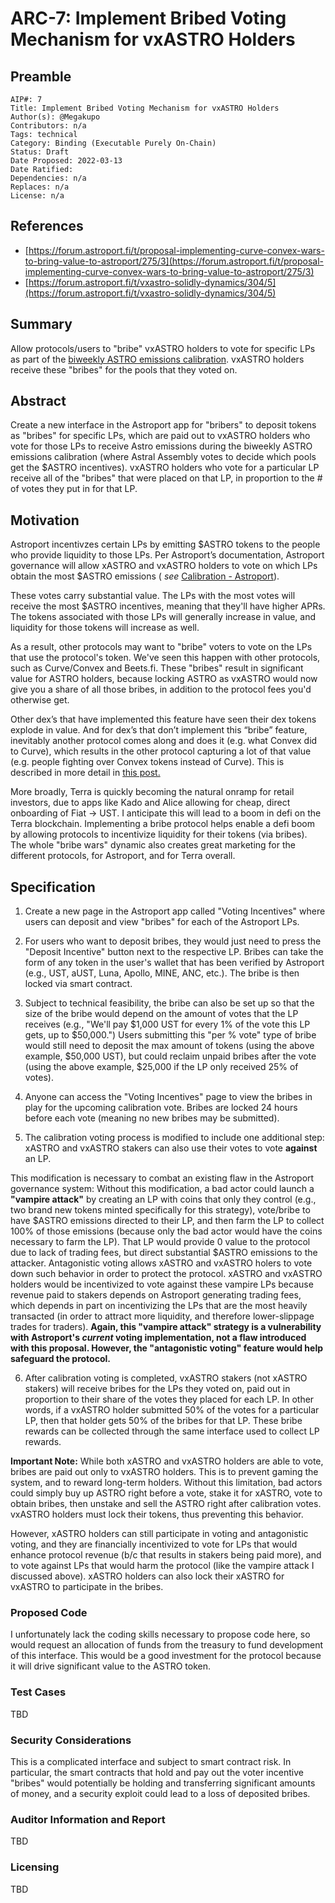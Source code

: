 # ARC-7: Implement Bribed Voting Mechanism for vxASTRO Holders

## Preamble

```
AIP#: 7
Title: Implement Bribed Voting Mechanism for vxASTRO Holders
Author(s): @Megakupo
Contributors: n/a
Tags: technical
Category: Binding (Executable Purely On-Chain)
Status: Draft
Date Proposed: 2022-03-13
Date Ratified:
Dependencies: n/a
Replaces: n/a
License: n/a
```

## References

* [https://forum.astroport.fi/t/proposal-implementing-curve-convex-wars-to-bring-value-to-astroport/275/3](https://forum.astroport.fi/t/proposal-implementing-curve-convex-wars-to-bring-value-to-astroport/275/3)
* [https://forum.astroport.fi/t/vxastro-solidly-dynamics/304/5](https://forum.astroport.fi/t/vxastro-solidly-dynamics/304/5)

## Summary

Allow protocols/users to "bribe" vxASTRO holders to vote for specific LPs as part of the [biweekly ASTRO emissions calibration](https://docs.astroport.fi/astroport/tokenomics/astroport-tokenomics/calibration).  vxASTRO holders receive these "bribes" for the pools that they voted on.

## Abstract

Create a new interface in the Astroport app for "bribers" to deposit tokens as "bribes" for specific LPs, which are paid out to vxASTRO holders who vote for those LPs to receive Astro emissions during the biweekly ASTRO emissions calibration (where Astral Assembly votes to decide which pools get the $ASTRO incentives).  vxASTRO holders who vote for a particular LP receive all of the "bribes" that were placed on that LP, in proportion to the # of votes they put in for that LP.

## Motivation

Astroport incentivzes certain LPs by emitting $ASTRO tokens to the people who provide liquidity to those LPs. Per Astroport’s documentation, Astroport governance will allow xASTRO and vxASTRO holders to vote on which LPs obtain the most $ASTRO emissions ( *see* [Calibration - Astroport](https://docs.astroport.fi/astroport/tokenomics/astroport-tokenomics/calibration)).

These votes carry substantial value.  The LPs with the most votes will receive the most $ASTRO incentives, meaning that they'll have higher APRs.  The tokens associated with those LPs will generally increase in value, and liquidity for those tokens will increase as well.

As a result, other protocols may want to "bribe" voters to vote on the LPs that use the protocol's token.  We've seen this happen with other protocols, such as Curve/Convex and Beets.fi.  These "bribes" result in significant value for ASTRO holders, because locking ASTRO as vxASTRO would now give you a share of all those bribes, in addition to the protocol fees you'd otherwise get.

Other dex’s that have implemented this feature have seen their dex tokens explode in value. And for dex’s that don’t implement this “bribe” feature, inevitably another protocol comes along and does it (e.g. what Convex did to Curve), which results in the other protocol capturing a lot of that value (e.g. people fighting over Convex tokens instead of Curve).  This is described in more detail in [this post.](https://forum.astroport.fi/t/proposal-implementing-curve-convex-wars-to-bring-value-to-astroport/275/3)  

More broadly, Terra is quickly becoming the natural onramp for retail investors, due to apps like Kado and Alice allowing for cheap, direct onboarding of Fiat -> UST.  I anticipate this will lead to a boom in defi on the Terra blockchain.  Implementing a bribe protocol helps enable a defi boom by allowing protocols to incentivize liquidity for their tokens (via bribes).  The whole "bribe wars" dynamic also creates great marketing for the different protocols, for Astroport, and for Terra overall.

## Specification

1. Create a new page in the Astroport app called "Voting Incentives" where users can deposit and view "bribes" for each of the Astroport LPs.

2.  For users who want to deposit bribes, they would just need to press the "Deposit Incentive" button next to the respective LP.  Bribes can take the form of any token in the user's wallet that has been verified by Astroport (e.g., UST, aUST, Luna, Apollo, MINE, ANC, etc.).  The bribe is then locked via smart contract.  

3.  Subject to technical feasibility, the bribe can also be set up so that the size of the bribe would depend on the amount of votes that the LP receives (e.g., "We'll pay $1,000 UST for every 1% of the vote this LP gets, up to $50,000.")  Users submitting this "per % vote" type of bribe would still need to deposit the max amount of tokens (using the above example, $50,000 UST), but could reclaim unpaid bribes after the vote (using the above example, $25,000 if the LP only received 25% of votes).

4.  Anyone can access the "Voting Incentives" page to view the bribes in play for the upcoming calibration vote.  Bribes are locked 24 hours before each vote (meaning no new bribes may be submitted).

5.  The calibration voting process is modified to include one additional step: xASTRO and vxASTRO stakers can also use their votes to vote **against** an LP.  

This modification is necessary to combat an existing flaw in the Astroport governance system:
Without this modification, a bad actor could launch a **"vampire attack"** by creating an LP with coins that only they control (e.g., two brand new tokens minted specifically for this strategy), vote/bribe to have $ASTRO emissions directed to their LP, and then farm the LP to collect 100% of those emissions (because only the bad actor would have the coins necessary to farm the LP).  That LP would provide 0 value to the protocol due to lack of trading fees, but direct substantial $ASTRO emissions to the attacker.  Antagonistic voting allows xASTRO and vxASTRO holers to vote down such behavior in order to protect the protocol.  xASTRO and vxASTRO holders would be incentivized to vote against these vampire LPs because revenue paid to stakers depends on Astroport generating trading fees, which depends in part on incentivizing the LPs that are the most heavily transacted (in order to attract more liquidity, and therefore lower-slippage trades for traders).  **Again, this "vampire attack" strategy is a vulnerability with Astroport's *current* voting implementation, not a flaw introduced with this proposal.  However, the "antagonistic voting" feature would help safeguard the protocol.**

6.  After calibration voting is completed, vxASTRO stakers (not xASTRO stakers) will receive bribes for the LPs they voted on, paid out in proportion to their share of the votes they placed for each LP.  In other words, if a vxASTRO holder submitted 50% of the votes for a particular LP, then that holder gets 50% of the bribes for that LP.  These bribe rewards can be collected through the same interface used to collect LP rewards.  

**Important Note:**  While both xASTRO and vxASTRO holders are able to vote, bribes are paid out only to vxASTRO holders.  This is to prevent gaming the system, and to reward long-term holders.  Without this limitation, bad actors could simply buy up ASTRO right before a vote, stake it for xASTRO, vote to obtain bribes, then unstake and sell the ASTRO right after calibration votes.  vxASTRO holders must lock their tokens, thus preventing this behavior.  

However, xASTRO holders can still participate in voting and antagonistic voting, and they are financially incentivized to vote for LPs that would enhance protocol revenue (b/c that results in stakers being paid more), and to vote against LPs that would harm the protocol (like the vampire attack I discussed above).  xASTRO holders can also lock their xASTRO for vxASTRO to participate in the bribes.  

### Proposed Code

I unfortunately lack the coding skills necessary to propose code here, so would request an allocation of funds from the treasury to fund development of this interface.  This would be a good investment for the protocol because it will drive significant value to the ASTRO token.

### Test Cases

TBD

### Security Considerations

This is a complicated interface and subject to smart contract risk.  In particular, the smart contracts that hold and pay out the voter incentive "bribes" would potentially be holding and transferring significant amounts of money, and a security exploit could lead to a loss of deposited bribes.

### Auditor Information and Report

TBD

### Licensing

TBD
